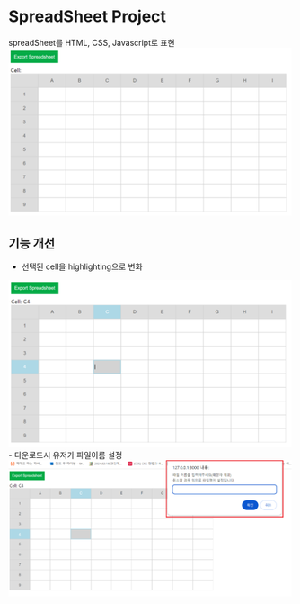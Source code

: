 # SpreadSheet Project
spreadSheet를 HTML, CSS, Javascript로 표현
<img 
    src="./description_img/spreadsheet main page.png" 
    style="width=600px; height=300px;" 
/>

## 기능 개선
- 선택된 cell을 highlighting으로 변화
<img src="./description_img/highlighting.png" style="width=600px; height=300px;"/>
- 다운로드시 유저가 파일이름 설정
<img src="./description_img/download.png" style="width=600px; height=300px;" />